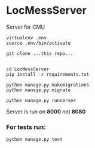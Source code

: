 # LocMessServer
Server for CMU

```
virtualenv .env
source .env/bin/activate

git clone ...this repo...


cd LocMessServer
pip install -r requirements.txt

python manage.py makemigrations
python manage.py migrate

python manage.py runserver
```

Server is run on __8000__ not __8080__

### For tests run:
```
python manage.py test
```
